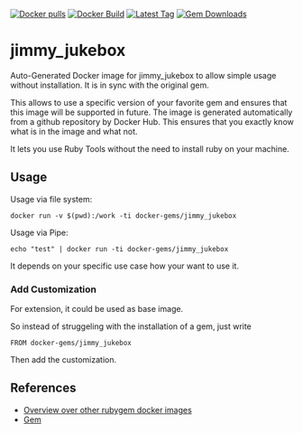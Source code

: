 [![Docker pulls](https://img.shields.io/docker/pulls/rubygem/jimmy_jukebox.svg)](https://hub.docker.com/r/rubygem/jimmy_jukebox/)
[![Docker Build](https://img.shields.io/docker/automated/rubygem/jimmy_jukebox.svg)](https://hub.docker.com/r/rubygem/jimmy_jukebox/)
[![Latest Tag](https://img.shields.io/github/tag/docker-rubygem/jimmy_jukebox.svg)](https://hub.docker.com/r/rubygem/jimmy_jukebox/)
[![Gem Downloads](https://img.shields.io/gem/dt/jimmy_jukebox.svg)](https://rubygems.org/gems/jimmy_jukebox/)
# jimmy_jukebox

Auto-Generated Docker image for jimmy_jukebox to allow simple usage without installation.
It is in sync with the original gem.

This allows to use a specific version of your favorite gem and ensures that this image will be supported in future.
The image is generated automatically from a github repository by Docker Hub.
This ensures that you exactly know what is in the image and what not.

It lets you use Ruby Tools without the need to install ruby on your machine.

## Usage

Usage via file system:

`docker run -v $(pwd):/work -ti docker-gems/jimmy_jukebox`

Usage via Pipe:

`echo "test" | docker run -ti docker-gems/jimmy_jukebox`

It depends on your specific use case how your want to use it.

### Add Customization

For extension, it could be used as base image.

So instead of struggeling with the installation of a gem, just write

`FROM docker-gems/jimmy_jukebox`

Then add the customization.

## References

 - [Overview over other rubygem docker images](https://github.com/thinkbot/docker-rubygem)
 - [Gem](https://rubygems.org/gems/jimmy_jukebox/)
